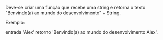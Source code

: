 Deve-se criar uma função que recebe uma string e retorna o texto "Benvindo(a) ao mundo do desenvolvimento" + String. 

Exemplo:  

entrada 'Alex' retorno 'Benvindo(a) ao mundo do desenvolvimento Alex'. 
